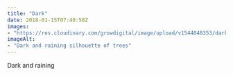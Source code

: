 ```yaml
---
title: "Dark"
date: 2018-01-15T07:40:58Z
images: 
- "https://res.cloudinary.com/growdigital/image/upload/v1544048353/darkness-27921560779.jpg"
imageAlt: 
- "Dark and raining silhouette of trees"
---
```


Dark and raining
